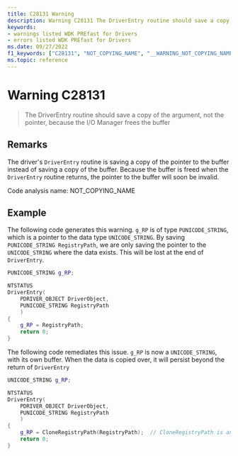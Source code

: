 ```yaml
---
title: C28131 Warning
description: Warning C28131 The DriverEntry routine should save a copy of the argument, not the pointer, because the I/O Manager frees the buffer.
keywords:
- warnings listed WDK PREfast for Drivers
- errors listed WDK PREfast for Drivers
ms.date: 09/27/2022
f1_keywords: ["C28131", "NOT_COPYING_NAME", "__WARNING_NOT_COPYING_NAME"]
ms.topic: reference
---
```

# Warning C28131

> The DriverEntry routine should save a copy of the argument, not the pointer, because the I/O Manager frees the buffer

## Remarks

The driver's `DriverEntry` routine is saving a copy of the pointer to the buffer instead of saving a copy of the buffer. Because the buffer is freed when the `DriverEntry` routine returns, the pointer to the buffer will soon be invalid.

Code analysis name: NOT_COPYING_NAME

 ## Example

The following code generates this warning. `g_RP` is of type `PUNICODE_STRING`, which is a pointer to the data type `UNICODE_STRING`. By saving `PUNICODE_STRING RegistryPath`, we are only saving the pointer to the `UNICODE_STRING` where the data exists. This will be lost at the end of `DriverEntry`.

```cpp
PUNICODE_STRING g_RP;

NTSTATUS
DriverEntry(
    PDRIVER_OBJECT DriverObject,
    PUNICODE_STRING RegistryPath
    )
{
    g_RP = RegistryPath;
    return 0;
}
```

The following code remediates this issue. `g_RP` is now a `UNICODE_STRING`, with its own buffer. When the data is copied over, it will persist beyond the return of `DriverEntry`

```cpp
UNICODE_STRING g_RP;

NTSTATUS
DriverEntry(
    PDRIVER_OBJECT DriverObject,
    PUNICODE_STRING RegistryPath
    )
{
    g_RP = CloneRegistryPath(RegistryPath);  // CloneRegistryPath is an example helper function that copies over the data.
    return 0;
}
```
